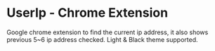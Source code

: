 # UserIp - Chrome Extension
Google chrome extension to find the current ip address, it also shows previous 5~6 ip address checked. Light &amp; Black theme supported.
